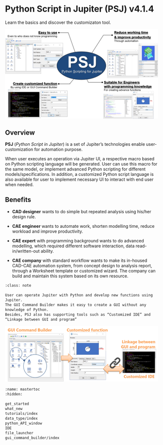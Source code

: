# Python Script in Jupiter (PSJ) v4.1.4

Learn the basics and discover the customizaton tool.

![PSJ benefits](./_images/benefit.png)

## Overview

**PSJ** (_Python Script in Jupiter_) is a set of Jupiter’s technologies enable user-customization for automation purpose.

When user executes an operation via Jupiter UI, a respective macro based on Python scripting language will be generated. User can use this macro for the same model, or implement advanced Python scripting for different models/specifications. In addition, a customized Python script language is also available for user to implement necessary UI to interact with end user when needed.

## Benefits

- **CAD designer** wants to do simple but repeated analysis using his/her design rule.

- **CAE engineer** wants to automate work, shorten modelling time, reduce workload and improve productivity.

- **CAE expert** with programming background wants to do advanced modelling, which required different software interaction, data read-in/written-out ability.

- **CAE company** with standard workflow wants to make its in-housed CAD-CAE automation system, from concept design to analysis report, through a Worksheet template or customized wizard. The company can build and maintain this system based on its own resource.

```{admonition} Key features
:class: note

User can operate Jupiter with Python and develop new functions using Jupiter.
The GUI Command Builder makes it easy to create a GUI without any knowledge of Python.
Besides, PSJ also has supporting tools such as “Customized IDE” and “Linkage between GUI and program”
```

![PSJ key features](./_images/features.png)

```{toctree}
:name: mastertoc
:hidden:

get_started
what_new
tutorials/index
data_type/index
python_API_window
IDE
file_launcher
gui_command_builder/index
```
